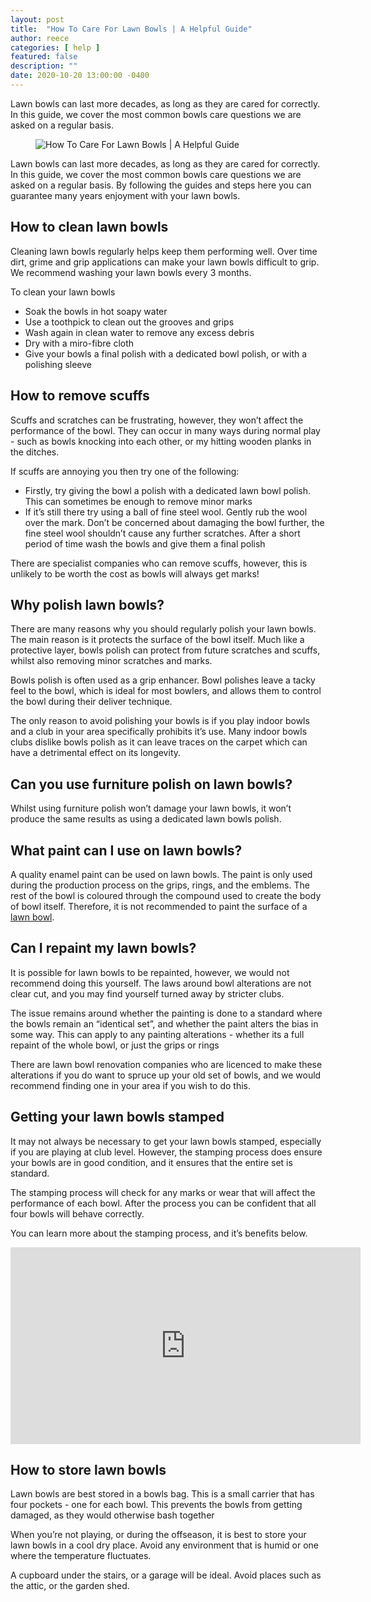 ```yaml
---
layout: post
title:  "How To Care For Lawn Bowls | A Helpful Guide"
author: reece
categories: [ help ]
featured: false
description: ""
date: 2020-10-20 13:00:00 -0400
---
```

    

<!-- wp:paragraph -->
<p xmlns="http://www.w3.org/1999/xhtml">Lawn bowls can last more decades, as long as they are cared for correctly. In this guide, we cover the most common bowls care questions we are asked on a regular basis.</p>
<!-- /wp:paragraph -->

<!-- wp:image {"id":226,"sizeSlug":"full","linkDestination":"none"} -->
<figure class="wp-block-image size-full"><img src="/img/posts/lawn-bowl-care.jpeg" alt="How To Care For Lawn Bowls | A Helpful Guide" class="wp-image-226"/></figure>
<!-- /wp:image -->

<!-- wp:paragraph -->
<p>Lawn bowls can last more decades, as long as they are cared for correctly. In this guide, we cover the most common bowls care questions we are asked on a regular basis. By following the guides and steps here you can guarantee many years enjoyment with your lawn bowls.</p>
<!-- /wp:paragraph -->

<!-- wp:heading -->
<h2><a href="#how-to-clean-lawn-bowls"></a>How to clean lawn bowls</h2>
<!-- /wp:heading -->

<!-- wp:paragraph -->
<p>Cleaning lawn bowls regularly helps keep them performing well. Over time dirt, grime and grip applications can make your lawn bowls difficult to grip. We recommend washing your lawn bowls every 3 months.</p>
<!-- /wp:paragraph -->

<!-- wp:paragraph -->
<p>To clean your lawn bowls</p>
<!-- /wp:paragraph -->

<!-- wp:list -->
<ul><li>Soak the bowls in hot soapy water</li><li>Use a toothpick to clean out the grooves and grips</li><li>Wash again in clean water to remove any excess debris</li><li>Dry with a miro-fibre cloth</li><li>Give your bowls a final polish with a dedicated bowl polish, or with a polishing sleeve</li></ul>
<!-- /wp:list -->

<!-- wp:heading -->
<h2><a href="#how-to-remove-scuffs"></a>How to remove scuffs</h2>
<!-- /wp:heading -->

<!-- wp:paragraph -->
<p>Scuffs and scratches can be frustrating, however, they won’t affect the performance of the bowl. They can occur in many ways during normal play - such as bowls knocking into each other, or my hitting wooden planks in the ditches.</p>
<!-- /wp:paragraph -->

<!-- wp:paragraph -->
<p>If scuffs are annoying you then try one of the following:</p>
<!-- /wp:paragraph -->

<!-- wp:list -->
<ul><li>Firstly, try giving the bowl a polish with a dedicated lawn bowl polish. This can sometimes be enough to remove minor marks</li><li>If it’s still there try using a ball of fine steel wool. Gently rub the wool over the mark. Don’t be concerned about damaging the bowl further, the fine steel wool shouldn’t cause any further scratches. After a short period of time wash the bowls and give them a final polish</li></ul>
<!-- /wp:list -->

<!-- wp:paragraph -->
<p>There are specialist companies who can remove scuffs, however, this is unlikely to be worth the cost as bowls will always get marks!</p>
<!-- /wp:paragraph -->

<!-- wp:heading -->
<h2><a href="#why-polish-lawn-bowls"></a>Why polish lawn bowls?</h2>
<!-- /wp:heading -->

<!-- wp:paragraph -->
<p>There are many reasons why you should regularly polish your lawn bowls. The main reason is it protects the surface of the bowl itself. Much like a protective layer, bowls polish can protect from future scratches and scuffs, whilst also removing minor scratches and marks.</p>
<!-- /wp:paragraph -->

<!-- wp:paragraph -->
<p>Bowls polish is often used as a grip enhancer. Bowl polishes leave a tacky feel to the bowl, which is ideal for most bowlers, and allows them to control the bowl during their deliver technique.</p>
<!-- /wp:paragraph -->

<!-- wp:paragraph -->
<p>The only reason to avoid polishing your bowls is if you play indoor bowls and a club in your area specifically prohibits it’s use. Many indoor bowls clubs dislike bowls polish as it can leave traces on the carpet which can have a detrimental effect on its longevity.</p>
<!-- /wp:paragraph -->

<!-- wp:heading -->
<h2><a href="#can-you-use-furniture-polish-on-lawn-bowls"></a>Can you use furniture polish on lawn bowls?</h2>
<!-- /wp:heading -->

<!-- wp:paragraph -->
<p>Whilst using furniture polish won’t damage your lawn bowls, it won’t produce the same results as using a dedicated lawn bowls polish.</p>
<!-- /wp:paragraph -->

<!-- wp:heading -->
<h2><a href="#what-paint-can-i-use-on-lawn-bowls"></a>What paint can I use on lawn bowls?</h2>
<!-- /wp:heading -->

<!-- wp:paragraph -->
<p>A quality enamel paint can be used on lawn bowls. The paint is only used during the production process on the grips, rings, and the emblems. The rest of the bowl is coloured through the compound used to create the body of bowl itself. Therefore, it is not recommended to paint the surface of a <a href="https://www.jackhighbowls.com/help/how-lawn-bowls-are-made/">lawn bowl</a>.</p>
<!-- /wp:paragraph -->

<!-- wp:heading -->
<h2><a href="#can-i-repaint-my-lawn-bowls"></a>Can I repaint my lawn bowls?</h2>
<!-- /wp:heading -->

<!-- wp:paragraph -->
<p>It is possible for lawn bowls to be repainted, however, we would not recommend doing this yourself. The laws around bowl alterations are not clear cut, and you may find yourself turned away by stricter clubs.</p>
<!-- /wp:paragraph -->

<!-- wp:paragraph -->
<p>The issue remains around whether the painting is done to a standard where the bowls remain an “identical set”, and whether the paint alters the bias in some way. This can apply to any painting alterations - whether its a full repaint of the whole bowl, or just the grips or rings</p>
<!-- /wp:paragraph -->

<!-- wp:paragraph -->
<p>There are lawn bowl renovation companies who are licenced to make these alterations if you do want to spruce up your old set of bowls, and we would recommend finding one in your area if you wish to do this.</p>
<!-- /wp:paragraph -->

<!-- wp:heading -->
<h2><a href="#getting-your-lawn-bowls-stamped"></a>Getting your lawn bowls stamped</h2>
<!-- /wp:heading -->

<!-- wp:paragraph -->
<p>It may not always be necessary to get your lawn bowls stamped, especially if you are playing at club level. However, the stamping process does ensure your bowls are in good condition, and it ensures that the entire set is standard.</p>
<!-- /wp:paragraph -->

<!-- wp:paragraph -->
<p>The stamping process will check for any marks or wear that will affect the performance of each bowl. After the process you can be confident that all four bowls will behave correctly.</p>
<!-- /wp:paragraph -->

<!-- wp:paragraph -->
<p>You can learn more about the stamping process, and it’s benefits below.</p>
<!-- /wp:paragraph -->

<!-- wp:html -->
<iframe width="560" height="315" src="https://www.youtube.com/embed/3bQYfsD058E" frameborder="0" allow="accelerometer; autoplay; clipboard-write; encrypted-media; gyroscope; picture-in-picture" allowfullscreen="allowfullscreen"></iframe>
<!-- /wp:html -->

<!-- wp:heading -->
<h2><a href="#how-to-store-lawn-bowls"></a>How to store lawn bowls</h2>
<!-- /wp:heading -->

<!-- wp:paragraph -->
<p>Lawn bowls are best stored in a bowls bag. This is a small carrier that has four pockets - one for each bowl. This prevents the bowls from getting damaged, as they would otherwise bash together</p>
<!-- /wp:paragraph -->

<!-- wp:paragraph -->
<p>When you’re not playing, or during the offseason, it is best to store your lawn bowls in a cool dry place. Avoid any environment that is humid or one where the temperature fluctuates.</p>
<!-- /wp:paragraph -->

<!-- wp:paragraph -->
<p>A cupboard under the stairs, or a garage will be ideal. Avoid places such as the attic, or the garden shed.</p>
<!-- /wp:paragraph -->
    